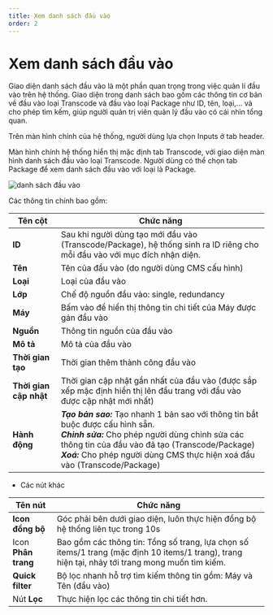 ```yaml
---
title: Xem danh sách đầu vào
order: 2
---
```


# Xem danh sách đầu vào

Giao diện danh sách đầu vào là một phần quan trọng trong việc quản lí đầu vào trên hệ thống. Giao diện trong danh sách bao gồm các thông tin cơ bản về đầu vào loại Transcode và đầu vào loại Package như ID, tên, loại,... và cho phép tìm kếm, giúp người quản trị viên quản lý đầu vào có cái nhìn tổng quan.

Trên màn hình chính của hệ thống, người dùng lựa chọn Inputs ở tab header.

Màn hình chính hệ thống hiển thị mặc định tab Transcode, với giao diện màn hình danh sách đầu vào loại Transcode. Người dùng có thể chọn tab Package để xem danh sách đầu vào với loại là Package.

![danh sách đầu vào](/images/media-live/input/view-transcode-input-list.png)

Các thông tin chính bao gồm:

| Tên cột                | Chức năng                                                                                                                                                                                                                                                                                                       |
| ---------------------- | --------------------------------------------------------------------------------------------------------------------------------------------------------------------------------------------------------------------------------------------------------------------------------------------------------------- |
| **ID**                 | Sau khi người dùng tạo mới đầu vào (Transcode/Package), hệ thống sinh ra ID riêng cho mỗi đầu vào với mục đích nhận diện.                                                                                                                                                                    |
| **Tên**                | Tên của đầu vào (do người dùng CMS cấu hình)                                                                                                                                                                                                                                                 |
| **Loại**               | Loại của đầu vào                                                                                                                                                                                                                                                                                                |
| **Lớp**                | Chế độ nguồn đầu vào: single, redundancy                                                                                                                                                                                                                                                                        |
| **Máy**                | Bấm vào để hiển thị thông tin chi tiết của Máy được gán đầu vào                                                                                                                                                                                                                                                 |
| **Nguồn**              | Thông tin nguồn của đầu vào                                                                                                                                                                                                                                                                                     |
| **Mô tả**              | Mô tả của đầu vào                                                                                                                                                                                                                                                                                               |
| **Thời gian tạo**      | Thời gian thêm thành công đầu vào                                                                                                                                                                                                                                                                               |
| **Thời gian cập nhật** | Thời gian cập nhật gần nhất của đầu vào (được sắp xếp mặc định hiển thị lên đầu trang với đầu vào được cập nhật mới nhất)                                                                                                                                                                    |
| **Hành động**          | _**Tạo bản sao:**_ Tạo nhanh 1 bản sao với thông tin bắt buộc được cấu hình sẵn.<br/>_**Chỉnh sửa:**_ Cho phép người dùng chỉnh sửa các thông tin của đầu vào đã tạo (Transcode/Package)<br/>_**Xoá:**_ Cho phép người dùng CMS thực hiện xoá đầu vào (Transcode/Package) |

- Các nút khác

| Tên nút             | Chức năng                                                                                                                                                          |
| ------------------- | ------------------------------------------------------------------------------------------------------------------------------------------------------------------ |
| **Icon đồng bộ**    | Góc phải bên dưới giao diện, luôn thực hiện đồng bộ hệ thống liên tục trong 10s                                                                                    |
| Icon **Phân trang** | Bao gồm các thông tin: Tổng số trang, lựa chọn số items/1 trang (mặc định 10 items/1 trang), trang hiện tại, nhảy tới trang mong muốn tìm kiếm. |
| **Quick filter**    | Bộ lọc nhanh hỗ trợ tìm kiếm thông tin gồm: Máy và Tên (đầu vào)                                                                                |
| Nút **Lọc**         | Thực hiện lọc các thông tin chi tiết hơn.                                                                                                                          |
